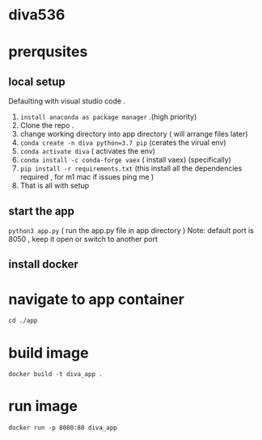 # diva536

# prerqusites

## local setup 

Defaulting with visual studio code .
1. `install anaconda as package manager` .(high priority)
2. Clone the repo . 
3. change working directory  into app directory ( will arrange files later)
5. `conda create -n diva python=3.7 pip` (cerates the virual env) 
6. `conda activate diva` ( activates the env)
7. `conda install -c conda-forge vaex` ( install vaex) (specifically)
8. `pip install -r requirements.txt` (this install all the dependencies required , for m1 mac if issues ping me )
9. That is all with setup 

## start the app
`python3 app.py` ( run the app.py file in app directory ) 
Note: default port is 8050 , keep it open or switch to another port



## install docker 

# navigate to app container
`cd ./app`

# build image 
`docker build -t diva_app .`

# run image 
`docker run -p 8080:80 diva_app`
